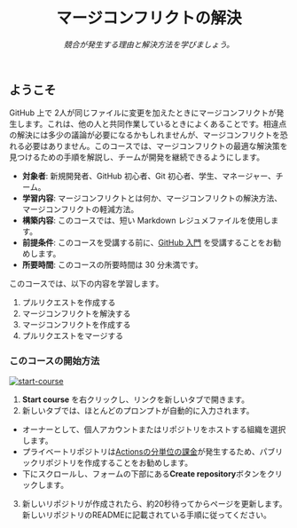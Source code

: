 <header>

<!--
<<< 作成者メモ: コースヘッダー >>>
1280×640 の画像、文頭大文字で書かれたコースタイトル、そして強調された簡潔な説明を含めてください。
リポジトリ設定で、テンプレートリポジトリを有効にし、1280×640 のソーシャル画像を追加し、ヘッドブランチを自動削除してください。
オープンソースライセンスを追加してください。GitHub は MIT ライセンスを使用しています。
-->

# マージコンフリクトの解決

_競合が発生する理由と解決方法を学びましょう。_

</header>

<!--
<<< 作成者メモ: コース開始 >>>
開始ボタン、Actions の所要時間に関するメモ、そして受講者にこのコースを受講するべき理由を伝えてください。
-->

## ようこそ

GitHub 上で 2人が同じファイルに変更を加えたときにマージコンフリクトが発生します。これは、他の人と共同作業しているときによくあることです。相違点の解決には多少の議論が必要になるかもしれませんが、マージコンフリクトを恐れる必要はありません。このコースでは、マージコンフリクトの最適な解決策を見つけるための手順を解説し、チームが開発を継続できるようにします。

- **対象者**: 新規開発者、GitHub 初心者、Git 初心者、学生、マネージャー、チーム。
- **学習内容**: マージコンフリクトとは何か、マージコンフリクトの解決方法、マージコンフリクトの軽減方法。
- **構築内容**: このコースでは、短い Markdown レジュメファイルを使用します。
- **前提条件**: このコースを受講する前に、[GitHub 入門](https://github.com/kuboctopus/introduction-to-github) を受講することをお勧めします。
- **所要時間**: このコースの所要時間は 30 分未満です。

このコースでは、以下の内容を学習します。

1. プルリクエストを作成する
2. マージコンフリクトを解決する
3. マージコンフリクトを作成する
4. プルリクエストをマージする

### このコースの開始方法

<!-- コースを開始するには、JavaScript で次のコマンドを実行します。
'https://github.com/new?' + new URLSearchParams({
template_owner: 'kuboctopus',
template_name: 'resolve-merge-conflicts',
owner: '@me',
name: 'skills-resolve-merge-conflicts',
description: 'My clone repository',
visibility: 'public',
}).toString()
-->

[![start-course](https://user-images.githubusercontent.com/1221423/235727646-4a590299-ffe5-480d-8cd5-8194ea184546.svg)](https://github.com/new?template_owner=kuboctopus&template_name=resolve-merge-conflicts&owner=%40me&name=skills-resolve-merge-conflicts&description=My+clone+repository&visibility=public)

1. **Start course** を右クリックし、リンクを新しいタブで開きます。
2. 新しいタブでは、ほとんどのプロンプトが自動的に入力されます。
- オーナーとして、個人アカウントまたはリポジトリをホストする組織を選択します。
- プライベートリポジトリは[Actionsの分単位の課金](https://docs.github.com/en/billing/managing-billing-for-github-actions/about-billing-for-github-actions)が発生するため、パブリックリポジトリを作成することをお勧めします。
- 下にスクロールし、フォームの下部にある**Create repository**ボタンをクリックします。
3. 新しいリポジトリが作成されたら、約20秒待ってからページを更新します。新しいリポジトリのREADMEに記載されている手順に従ってください。
